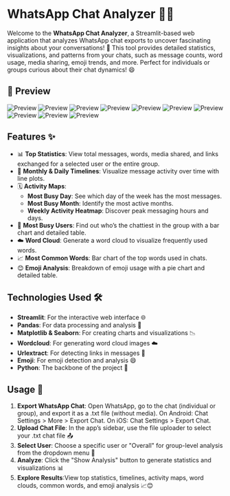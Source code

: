 # WhatsApp Chat Analyzer 📱💬

Welcome to the **WhatsApp Chat Analyzer**, a Streamlit-based web application that analyzes WhatsApp chat exports to uncover fascinating insights about your conversations! 🚀 This tool provides detailed statistics, visualizations, and patterns from your chats, such as message counts, word usage, media sharing, emoji trends, and more. Perfect for individuals or groups curious about their chat dynamics! 😄

## 📸 Preview

![Preview]("Previews/preview-1.png")
![Preview]("Previews/preview-2.png")
![Preview]("Previews/preview-3.png")
![Preview]("Previews/preview-4.png")
![Preview]("Previews/preview-5.png")
![Preview]("Previews/preview-6.png")
![Preview]("Previews/preview-7.png")
![Preview]("Previews/preview-8.png")
![Preview]("Previews/preview-9.png")
![Preview]("Previews/preview-10.png")

## Features ✨

- 📊 **Top Statistics**: View total messages, words, media shared, and links exchanged for a selected user or the entire group.
- 📅 **Monthly & Daily Timelines**: Visualize message activity over time with line plots.
- 🗓️ **Activity Maps**:
  - **Most Busy Day**: See which day of the week has the most messages.
  - **Most Busy Month**: Identify the most active months.
  - **Weekly Activity Heatmap**: Discover peak messaging hours and days.
- 👥 **Most Busy Users**: Find out who’s the chattiest in the group with a bar chart and detailed table.
- ☁️ **Word Cloud**: Generate a word cloud to visualize frequently used words.
- 📈 **Most Common Words**: Bar chart of the top words used in chats.
- 😊 **Emoji Analysis**: Breakdown of emoji usage with a pie chart and detailed table.

## Technologies Used 🛠️

- **Streamlit**: For the interactive web interface 🌐
- **Pandas**: For data processing and analysis 🐼
- **Matplotlib & Seaborn**: For creating charts and visualizations 📉
- **Wordcloud**: For generating word cloud images ☁️
- **Urlextract**: For detecting links in messages 🔗
- **Emoji**: For emoji detection and analysis 😄
- **Python**: The backbone of the project 🐍

## Usage 📖

1. **Export WhatsApp Chat**: Open WhatsApp, go to the chat (individual or group), and export it as a .txt file (without media). On Android: Chat Settings > More > Export Chat. On iOS: Chat Settings > Export Chat.
2. **Upload Chat File**: In the app’s sidebar, use the file uploader to select your .txt chat file 📤
3. **Select User**: Choose a specific user or "Overall" for group-level analysis from the dropdown menu 👤
4. **Analyze**: Click the "Show Analysis" button to generate statistics and visualizations 📊
5. **Explore Results**:View top statistics, timelines, activity maps, word clouds, common words, and emoji analysis 📈😊

